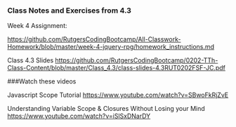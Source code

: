 ### Class Notes and Exercises from 4.3

Week 4 Assignment:

https://github.com/RutgersCodingBootcamp/All-Classwork-Homework/blob/master/week-4-jquery-rpg/homework_instructions.md

Class 4.3 Slides
https://github.com/RutgersCodingBootcamp/0202-TTh-Class-Content/blob/master/Class_4.3/class-slides-4.3RUT0202FSF-JC.pdf

###Watch these videos

Javascript Scope Tutorial
https://www.youtube.com/watch?v=SBwoFkRjZvE

Understanding Variable Scope & Closures Without Losing your Mind
https://www.youtube.com/watch?v=iSlSxDNarDY
